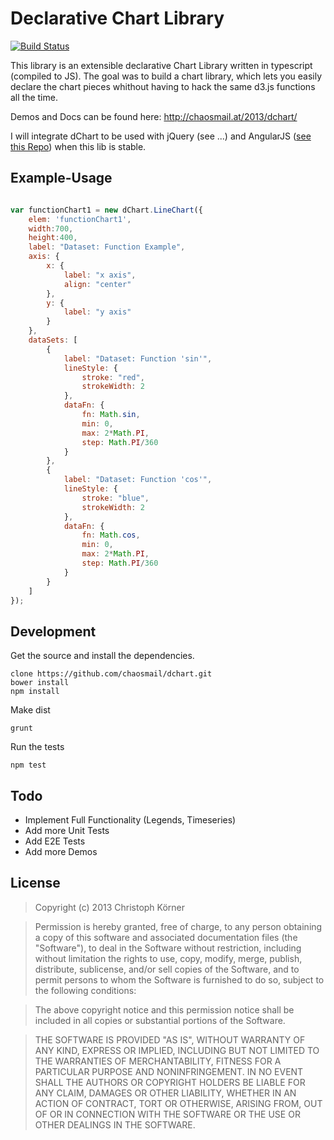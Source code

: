 Declarative Chart Library
=========================

[![Build Status](https://travis-ci.org/chaosmail/dchart.png?branch=master)](https://travis-ci.org/chaosmail/dchart)

This library is an extensible declarative Chart Library written in typescript (compiled to JS). The goal was to build a chart library, which lets you easily declare the chart pieces whithout having to hack the same d3.js functions all the time.

Demos and Docs can be found here: http://chaosmail.at/2013/dchart/

I will integrate dChart to be used with jQuery (see ...) and AngularJS ([see this Repo](https://github.com/chaosmail/angular-dchart)) when this lib is stable.

Example-Usage
-------------
```javascript

var functionChart1 = new dChart.LineChart({
    elem: 'functionChart1',
    width:700,
    height:400,
    label: "Dataset: Function Example",
    axis: {
        x: {
            label: "x axis",
            align: "center"
        },
        y: {
            label: "y axis"
        }
    },
    dataSets: [
        {
            label: "Dataset: Function 'sin'",
            lineStyle: {
                stroke: "red",
                strokeWidth: 2
            },
            dataFn: {
                fn: Math.sin,
                min: 0,
                max: 2*Math.PI,
                step: Math.PI/360
            }
        },
        {
            label: "Dataset: Function 'cos'",
            lineStyle: {
                stroke: "blue",
                strokeWidth: 2
            },
            dataFn: {
                fn: Math.cos,
                min: 0,
                max: 2*Math.PI,
                step: Math.PI/360
            }
        }
    ]
});
```

Development
-----------
Get the source and install the dependencies.
```
clone https://github.com/chaosmail/dchart.git
bower install
npm install
```
Make dist
```
grunt
```
Run the tests
```
npm test
```

Todo
----
+ Implement Full Functionality (Legends, Timeseries)
+ Add more Unit Tests
+ Add E2E Tests
+ Add more Demos

License
-------
> Copyright (c) 2013 Christoph Körner

> Permission is hereby granted, free of charge, to any person obtaining a copy
of this software and associated documentation files (the "Software"), to deal
in the Software without restriction, including without limitation the rights
to use, copy, modify, merge, publish, distribute, sublicense, and/or sell
copies of the Software, and to permit persons to whom the Software is
furnished to do so, subject to the following conditions:

> The above copyright notice and this permission notice shall be included in
all copies or substantial portions of the Software.

> THE SOFTWARE IS PROVIDED "AS IS", WITHOUT WARRANTY OF ANY KIND, EXPRESS OR
IMPLIED, INCLUDING BUT NOT LIMITED TO THE WARRANTIES OF MERCHANTABILITY,
FITNESS FOR A PARTICULAR PURPOSE AND NONINFRINGEMENT. IN NO EVENT SHALL THE
AUTHORS OR COPYRIGHT HOLDERS BE LIABLE FOR ANY CLAIM, DAMAGES OR OTHER
LIABILITY, WHETHER IN AN ACTION OF CONTRACT, TORT OR OTHERWISE, ARISING FROM,
OUT OF OR IN CONNECTION WITH THE SOFTWARE OR THE USE OR OTHER DEALINGS IN
THE SOFTWARE.
